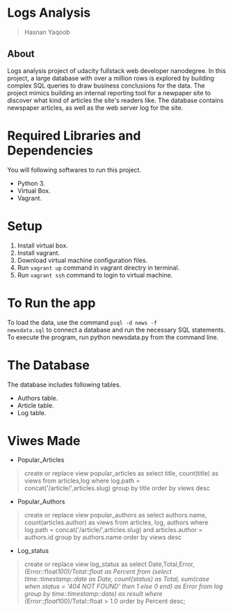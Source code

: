 # Logs Analysis
> Hasnan Yaqoob
## About
Logs analysis project of udacity fullstack web developer nanodegree. In this project, a large database with over a million rows is explored by building complex SQL queries to draw business conclusions for the data. The project mimics building an internal reporting tool for a newpaper site to discover what kind of articles the site's readers like. The database contains newspaper articles, as well as the web server log for the site.
# Required Libraries and Dependencies
You will following softwares to run this project.
* Python 3.
* Virtual Box.
* Vagrant.
# Setup
1. Install virtual box.
2. Install vagrant.
3. Download virtual machine configuration files.
4. Run <code>vagrant up</code> command in vagrant directry in terminal.
5. Run <code>vagrant ssh</code> command to login to virtual machine.
  
# To Run the app 
To load the data, use the command <code>psql -d news -f newsdata.sql</code> to connect a database and run the necessary SQL statements.
To execute the program, run python newsdata.py from the command line.

# The Database
The database includes following tables.
* Authors table.
* Article table.
* Log table.

# Viwes Made

* Popular_Articles
> create or replace view popular_articles as
> select title, count(title) as views from articles,log
> where log.path = concat('/article/',articles.slug)
> group by title order by views desc
* Popular_Authors
> create or replace view popular_authors as
> select authors.name, count(articles.author) as views from articles, log, authors
> where log.path = concat('/article/',articles.slug) and articles.author = authors.id
> group by authors.name order by views desc
* Log_status
> create or replace view log_status as
> select Date,Total,Error, (Error::float*100)/Total::float as Percent from
> (select time::timestamp::date as Date, count(status) as Total,
> sum(case when status = '404 NOT FOUND' then 1 else 0 end) as Error from log
> group by time::timestamp::date) as result
> where (Error::float*100)/Total::float > 1.0 order by Percent desc;
